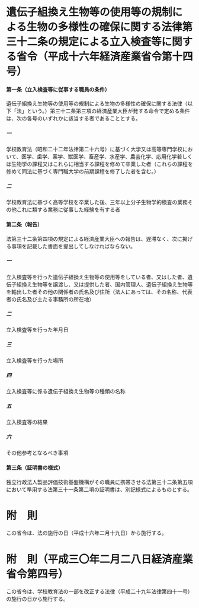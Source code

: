 # 遺伝子組換え生物等の使用等の規制による生物の多様性の確保に関する法律第三十二条の規定による立入検査等に関する省令（平成十六年経済産業省令第十四号）
#### 第一条（立入検査等に従事する職員の条件）
遺伝子組換え生物等の使用等の規制による生物の多様性の確保に関する法律（以下「法」という。）第三十二条第三項の経済産業大臣が発する命令で定める条件は、次の各号のいずれかに該当する者であることとする。
##### 一
学校教育法（昭和二十二年法律第二十六号）に基づく大学又は高等専門学校において、医学、歯学、薬学、獣医学、畜産学、水産学、農芸化学、応用化学若しくは生物学の課程又はこれらに相当する課程を修めて卒業した者（これらの課程を修めて同法に基づく専門職大学の前期課程を修了した者を含む。）
##### 二
学校教育法に基づく高等学校を卒業した後、三年以上分子生物学的検査の業務その他これに類する業務に従事した経験を有する者
#### 第二条（報告）
法第三十二条第四項の規定による経済産業大臣への報告は、遅滞なく、次に掲げる事項を記載した書面を提出してしなければならない。
##### 一
立入検査等を行った遺伝子組換え生物等の使用等をしている者、又はした者、遺伝子組換え生物等を譲渡し、又は提供した者、国内管理人、遺伝子組換え生物等を輸出した者その他の関係者の氏名及び住所（法人にあっては、その名称、代表者の氏名及び主たる事務所の所在地）
##### 二
立入検査等を行った年月日
##### 三
立入検査等を行った場所
##### 四
立入検査等に係る遺伝子組換え生物等の種類の名称
##### 五
立入検査等の結果
##### 六
その他参考となるべき事項
#### 第三条（証明書の様式）
独立行政法人製品評価技術基盤機構がその職員に携帯させる法第三十二条第五項において準用する法第三十一条第二項の証明書は、別記様式によるものとする。
# 附　則
この省令は、法の施行の日（平成十六年二月十九日）から施行する。
# 附　則（平成三〇年二月二八日経済産業省令第四号）
この省令は、学校教育法の一部を改正する法律（平成二十九年法律第四十一号）の施行の日から施行する。
